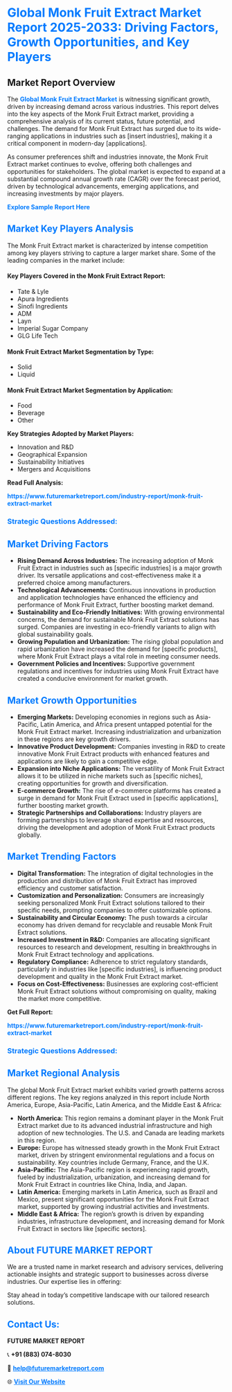<h1 style="color: #007BFF;">Global Monk Fruit Extract Market Report 2025-2033: Driving Factors, Growth Opportunities, and Key Players</h1>

<section id="overview">
<h2>Market Report Overview</h2>
<p>The <a href="https://www.futuremarketreport.com/industry-report/monk-fruit-extract-market" style="color: #007BFF; text-decoration: none;"><strong>Global Monk Fruit Extract Market</strong></a> is witnessing significant growth, driven by increasing demand across various industries. This report delves into the key aspects of the Monk Fruit Extract market, providing a comprehensive analysis of its current status, future potential, and challenges. The demand for Monk Fruit Extract has surged due to its wide-ranging applications in industries such as [insert industries], making it a critical component in modern-day [applications].</p>
<p>As consumer preferences shift and industries innovate, the Monk Fruit Extract market continues to evolve, offering both challenges and opportunities for stakeholders. The global market is expected to expand at a substantial compound annual growth rate (CAGR) over the forecast period, driven by technological advancements, emerging applications, and increasing investments by major players.</p>
</section>

<section id="overview">
<p><a href="https://www.futuremarketreport.com/request-sample/reportId=46789" style="color: #007BFF; text-decoration: none;"><strong>Explore Sample Report Here</strong></a></p>
</section>

<section id="key-players">
<h2 style="color: #007BFF;">Market Key Players Analysis</h2>
<p>The Monk Fruit Extract market is characterized by intense competition among key players striving to capture a larger market share. Some of the leading companies in the market include:</p>
<h4>Key Players Covered in the Monk Fruit Extract Report:</h4>
<ul><li>Tate &amp; Lyle</li><li>Apura Ingredients</li><li>Sinofi Ingredients</li><li>ADM</li><li>Layn</li><li>Imperial Sugar Company</li><li>GLG Life Tech</li></ul>
<h4>Monk Fruit Extract Market Segmentation by Type:</h4>
<ul><li>Solid</li><li>Liquid</li></ul>

<h4>Monk Fruit Extract Market Segmentation by Application:</h4>
<ul><li>Food</li><li>Beverage</li><li>Other</li></ul>
<p><strong>Key Strategies Adopted by Market Players:</strong></p>
<ul>
<li>Innovation and R&D</li>
<li>Geographical Expansion</li>
<li>Sustainability Initiatives</li>
<li>Mergers and Acquisitions</li>
</ul>
</section>

<section>
<p><strong>Read Full Analysis: </strong></p><a href="https://www.futuremarketreport.com/industry-report/monk-fruit-extract-market" style="color: #007BFF; text-decoration: none;"><strong>https://www.futuremarketreport.com/industry-report/monk-fruit-extract-market</strong></a>
<h3 style="color: #007BFF;">Strategic Questions Addressed:</h3>
</section>

<section id="driving-factors">
<h2 style="color: #007BFF;">Market Driving Factors</h2>
<ul>
<li><strong>Rising Demand Across Industries:</strong> The increasing adoption of Monk Fruit Extract in industries such as [specific industries] is a major growth driver. Its versatile applications and cost-effectiveness make it a preferred choice among manufacturers.</li>
<li><strong>Technological Advancements:</strong> Continuous innovations in production and application technologies have enhanced the efficiency and performance of Monk Fruit Extract, further boosting market demand.</li>
<li><strong>Sustainability and Eco-Friendly Initiatives:</strong> With growing environmental concerns, the demand for sustainable Monk Fruit Extract solutions has surged. Companies are investing in eco-friendly variants to align with global sustainability goals.</li>
<li><strong>Growing Population and Urbanization:</strong> The rising global population and rapid urbanization have increased the demand for [specific products], where Monk Fruit Extract plays a vital role in meeting consumer needs.</li>
<li><strong>Government Policies and Incentives:</strong> Supportive government regulations and incentives for industries using Monk Fruit Extract have created a conducive environment for market growth.</li>
</ul>
</section>

<section id="growth-opportunities">
<h2 style="color: #007BFF;">Market Growth Opportunities</h2>
<ul>
<li><strong>Emerging Markets:</strong> Developing economies in regions such as Asia-Pacific, Latin America, and Africa present untapped potential for the Monk Fruit Extract market. Increasing industrialization and urbanization in these regions are key growth drivers.</li>
<li><strong>Innovative Product Development:</strong> Companies investing in R&D to create innovative Monk Fruit Extract products with enhanced features and applications are likely to gain a competitive edge.</li>
<li><strong>Expansion into Niche Applications:</strong> The versatility of Monk Fruit Extract allows it to be utilized in niche markets such as [specific niches], creating opportunities for growth and diversification.</li>
<li><strong>E-commerce Growth:</strong> The rise of e-commerce platforms has created a surge in demand for Monk Fruit Extract used in [specific applications], further boosting market growth.</li>
<li><strong>Strategic Partnerships and Collaborations:</strong> Industry players are forming partnerships to leverage shared expertise and resources, driving the development and adoption of Monk Fruit Extract products globally.</li>
</ul>
</section>

<section id="trending-factors">
<h2 style="color: #007BFF;">Market Trending Factors</h2>
<ul>
<li><strong>Digital Transformation:</strong> The integration of digital technologies in the production and distribution of Monk Fruit Extract has improved efficiency and customer satisfaction.</li>
<li><strong>Customization and Personalization:</strong> Consumers are increasingly seeking personalized Monk Fruit Extract solutions tailored to their specific needs, prompting companies to offer customizable options.</li>
<li><strong>Sustainability and Circular Economy:</strong> The push towards a circular economy has driven demand for recyclable and reusable Monk Fruit Extract solutions.</li>
<li><strong>Increased Investment in R&D:</strong> Companies are allocating significant resources to research and development, resulting in breakthroughs in Monk Fruit Extract technology and applications.</li>
<li><strong>Regulatory Compliance:</strong> Adherence to strict regulatory standards, particularly in industries like [specific industries], is influencing product development and quality in the Monk Fruit Extract market.</li>
<li><strong>Focus on Cost-Effectiveness:</strong> Businesses are exploring cost-efficient Monk Fruit Extract solutions without compromising on quality, making the market more competitive.</li>
</ul>
</section>

<section>
<p><strong>Get Full Report: </strong></p><a href="https://www.futuremarketreport.com/industry-report/monk-fruit-extract-market" style="color: #007BFF; text-decoration: none;"><strong>https://www.futuremarketreport.com/industry-report/monk-fruit-extract-market</strong></a>
<h3 style="color: #007BFF;">Strategic Questions Addressed:</h3>
</section>


<section id="regional-analysis">
<h2 style="color: #007BFF;">Market Regional Analysis</h2>
<p>The global Monk Fruit Extract market exhibits varied growth patterns across different regions. The key regions analyzed in this report include North America, Europe, Asia-Pacific, Latin America, and the Middle East & Africa:</p>
<ul>
<li><strong>North America:</strong> This region remains a dominant player in the Monk Fruit Extract market due to its advanced industrial infrastructure and high adoption of new technologies. The U.S. and Canada are leading markets in this region.</li>
<li><strong>Europe:</strong> Europe has witnessed steady growth in the Monk Fruit Extract market, driven by stringent environmental regulations and a focus on sustainability. Key countries include Germany, France, and the U.K.</li>
<li><strong>Asia-Pacific:</strong> The Asia-Pacific region is experiencing rapid growth, fueled by industrialization, urbanization, and increasing demand for Monk Fruit Extract in countries like China, India, and Japan.</li>
<li><strong>Latin America:</strong> Emerging markets in Latin America, such as Brazil and Mexico, present significant opportunities for the Monk Fruit Extract market, supported by growing industrial activities and investments.</li>
<li><strong>Middle East & Africa:</strong> The region’s growth is driven by expanding industries, infrastructure development, and increasing demand for Monk Fruit Extract in sectors like [specific sectors].</li>
</ul>
</section>

<footer>
<h2 style="color: #007BFF;">About FUTURE MARKET REPORT</h2>
<p>We are a trusted name in market research and advisory services, delivering actionable insights and strategic support to businesses across diverse industries. Our expertise lies in offering:</p>

<p>Stay ahead in today’s competitive landscape with our tailored research solutions.</p>

<h2 style="color: #007BFF;">Contact Us:</h2>
<p><strong>FUTURE MARKET REPORT</strong></p>
<p>📞 <strong>+91 (883) 074-8030</strong></p>
<p>📧 <strong><a href="mailto:help@futuremarketreport.com" style="color: #007BFF;">help@futuremarketreport.com</a></strong></p>
<p>🌐 <strong><a href="https://www.futuremarketreport.com/" style="color: #007BFF;">Visit Our Website</a></strong></p>
</footer>